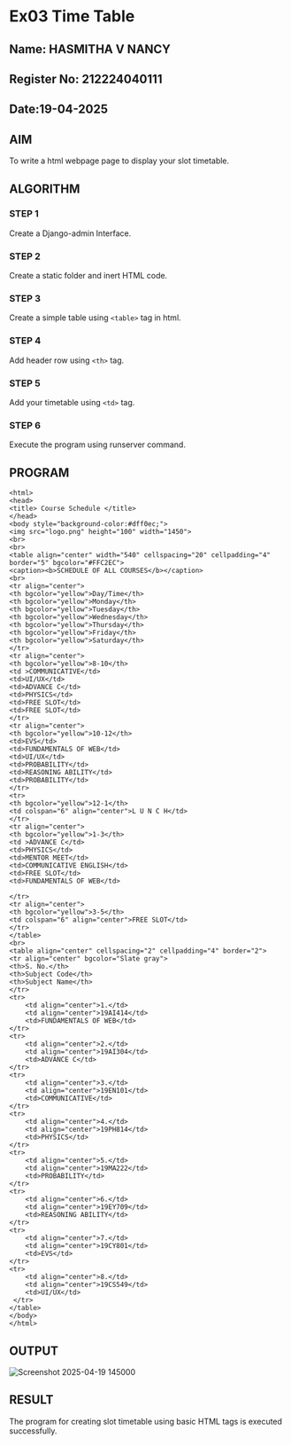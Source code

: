 # Ex03 Time Table
## Name: HASMITHA V NANCY
## Register No: 212224040111
## Date:19-04-2025

## AIM
To write a html webpage page to display your slot timetable.

## ALGORITHM
### STEP 1
Create a Django-admin Interface.

### STEP 2
Create a static folder and inert HTML code.

### STEP 3
Create a simple table using ```<table>``` tag in html.

### STEP 4
Add header row using ```<th>``` tag.

### STEP 5
Add your timetable using ```<td>``` tag.

### STEP 6
Execute the program using runserver command.

## PROGRAM
~~~
<html>
<head>
<title> Course Schedule </title>
</head>
<body style="background-color:#dff0ec;">
<img src="logo.png" height="100" width="1450">
<br>
<br>
<table align="center" width="540" cellspacing="20" cellpadding="4"
border="5" bgcolor="#FFC2EC">
<caption><b>SCHEDULE OF ALL COURSES</b></caption>
<br>
<tr align="center">
<th bgcolor="yellow">Day/Time</th>
<th bgcolor="yellow">Monday</th>
<th bgcolor="yellow">Tuesday</th>
<th bgcolor="yellow">Wednesday</th>
<th bgcolor="yellow">Thursday</th>
<th bgcolor="yellow">Friday</th>
<th bgcolor="yellow">Saturday</th>
</tr>
<tr align="center">
<th bgcolor="yellow">8-10</th>
<td >COMMUNICATIVE</td>
<td>UI/UX</td>
<td>ADVANCE C</td>
<td>PHYSICS</td>
<td>FREE SLOT</td>
<td>FREE SLOT</td>
</tr>
<tr align="center">
<th bgcolor="yellow">10-12</th>
<td>EVS</td>
<td>FUNDAMENTALS OF WEB</td>
<td>UI/UX</td>
<td>PROBABILITY</td>
<td>REASONING ABILITY</td>
<td>PROBABILITY</td>
</tr>
<tr>
<th bgcolor="yellow">12-1</th>
<td colspan="6" align="center">L U N C H</td>
</tr>
<tr align="center">
<th bgcolor="yellow">1-3</th>
<td >ADVANCE C</td>
<td>PHYSICS</td>
<td>MENTOR MEET</td>
<td>COMMUNICATIVE ENGLISH</td>
<td>FREE SLOT</td>
<td>FUNDAMENTALS OF WEB</td>

</tr>
<tr align="center">
<th bgcolor="yellow">3-5</th>
<td colspan="6" align="center">FREE SLOT</td>
</tr>
</table>
<br>
<table align="center" cellspacing="2" cellpadding="4" border="2">
<tr align="center" bgcolor="Slate gray">
<th>S. No.</th>
<th>Subject Code</th>
<th>Subject Name</th>
</tr>
<tr>
    <td align="center">1.</td>
    <td align="center">19AI414</td>
    <td>FUNDAMENTALS OF WEB</td>
</tr>
<tr>
    <td align="center">2.</td>
    <td align="center">19AI304</td>
    <td>ADVANCE C</td>
</tr>
<tr>
    <td align="center">3.</td>
    <td align="center">19EN101</td>
    <td>COMMUNICATIVE</td>
</tr>
<tr>
    <td align="center">4.</td>
    <td align="center">19PH814</td>
    <td>PHYSICS</td>
</tr>
<tr>
    <td align="center">5.</td>
    <td align="center">19MA222</td>
    <td>PROBABILITY</td>
</tr>
<tr>
    <td align="center">6.</td>
    <td align="center">19EY709</td>
    <td>REASONING ABILITY</td>
</tr>
<tr>
    <td align="center">7.</td>
    <td align="center">19CY801</td>
    <td>EVS</td>
</tr>
<tr>
    <td align="center">8.</td>
    <td align="center">19CS549</td>
    <td>UI/UX</td>
 </tr>
</table>
</body>
</html>
~~~
## OUTPUT
![Screenshot 2025-04-19 145000](https://github.com/user-attachments/assets/71abb1bf-5794-4fb4-b527-1aa4965e6494)


## RESULT
The program for creating slot timetable using basic HTML tags is executed successfully.
